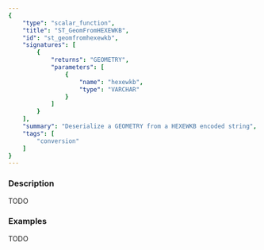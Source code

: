 ```yaml
---
{
    "type": "scalar_function",
    "title": "ST_GeomFromHEXEWKB",
    "id": "st_geomfromhexewkb",
    "signatures": [
        {
            "returns": "GEOMETRY",
            "parameters": [
                {
                    "name": "hexewkb",
                    "type": "VARCHAR"
                }
            ]
        }
    ],
    "summary": "Deserialize a GEOMETRY from a HEXEWKB encoded string",
    "tags": [
        "conversion"
    ]
}
---
```


### Description

TODO

### Examples

TODO

